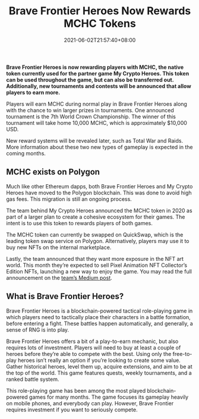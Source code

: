 ﻿---
title: "Brave Frontier Heroes Now Rewards MCHC Tokens"
date: 2021-06-02T21:57:40+08:00
lastmod: 2021-06-02T16:45:40+08:00
draft: false
authors: ["Kelsey"]
description: "Brave Frontier Heroes is now rewarding players with MCHC, the native token currently used for the partner game My Crypto Heroes. This token can be used throughout the game, but can also be transferred out. Additionally, new tournaments and contests will be announced that allow players to earn more."
featuredImage: "brave-frontier-heroes-now-rewards-mchc-tokens.png"
tags: ["Virtual World","Play to Earn"]
categories: ["news"]
news: ["Virtual World"]
weight: 
lightgallery: true
pinned: false
recommend: false
recommend1: false
---

**Brave Frontier Heroes is now rewarding players with MCHC, the native token currently used for the partner game My Crypto Heroes. This token can be used throughout the game, but can also be transferred out. Additionally, new tournaments and contests will be announced that allow players to earn more.**

Players will earn MCHC during normal play in Brave Frontier Heroes along with the chance to win larger prizes in tournaments. One announced tournament is the 7th World Crown Championship. The winner of this tournament will take home 10,000 MCHC, which is approximately $10,000 USD.

New reward systems will be revealed later, such as Total War and Raids. More information about these two new types of gameplay is expected in the coming months.

## MCHC exists on Polygon

Much like other Ethereum dapps, both Brave Frontier Heroes and My Crypto Heroes have moved to the Polygon blockchain. This was done to avoid high gas fees. This migration is still an ongoing process.

The team behind My Crypto Heroes announced the MCHC token in 2020 as part of a larger plan to create a cohesive ecosystem for their games. The intent is to use this token to rewards players of both games. 

The MCHC token can currently be swapped on QuickSwap, which is the leading token swap service on Polygon. Alternatively, players may use it to buy new NFTs on the internal marketplace.

Lastly, the team announced that they want more exposure in the NFT art world. This month they’re expected to sell Pixel Animation NFT Collector’s Edition NFTs, launching a new way to enjoy the game. You may read the full announcement on the [team’s Medium post](https://medium.com/bravefrontierheroes/announcement-of-the-start-to-put-mchc-as-the-achievement-a5659cdbe9fb).

## What is Brave Frontier Heroes?

Brave Frontier Heroes is a blockchain-powered tactical role-playing game in which players need to tactically place their characters in a battle formation, before entering a fight. These battles happen automatically, and generally, a sense of RNG is into play.

Brave Frontier Heroes offers a bit of a play-to-earn mechanic, but also requires lots of investment. Players will need to buy at least a couple of heroes before they’re able to compete with the best. Using only the free-to-play heroes isn’t really an option if you’re looking to create some value. Gather historical heroes, level them up, acquire extensions, and aim to be at the top of the world. This game features quests, weekly tournaments, and a ranked battle system.

This role-playing game has been among the most played blockchain-powered games for many months. The game focuses its gameplay heavily on mobile phones, and everybody can play. However, Brave Frontier requires investment if you want to seriously compete.

